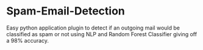 # Spam-Email-Detection
 
Easy python application plugin to detect if an outgoing mail would be classified as spam or not using NLP and Random Forest Classifier giving off a 98% accuracy.
